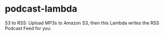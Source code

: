 # podcast-lambda
S3 to RSS: Upload MP3s to Amazon S3, then this Lambda writes the RSS Podcast Feed for you.
